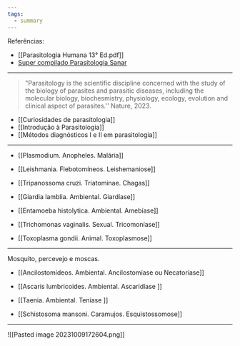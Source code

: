 ```yaml
---
tags:
  - summary
---
```

Referências: 
* [[Parasitologia Humana 13° Ed.pdf]]
* [Super compilado Parasitologia Sanar](https://1drv.ms/b/s!AtT1UeiE5rswhM5Y2k_aOFUQRwsVeg?e=WvpDao)
---
> "Parasitology is the scientific discipline concerned with the study of the biology of parasites and parasitic diseases, including the molecular biology, biochesmistry, physiology, ecology, evolution and clinical aspect of parasites.'' Nature, 2023. 

* [[Curiosidades de parasitologia]]
* [[Introdução à Parasitologia]]
* [[Métodos diagnósticos I e II em parasitologia]]
---
* [[Plasmodium. Anopheles. Malária]]
* [[Leishmania. Flebotomíneos. Leishemaniose]]
* [[Tripanossoma cruzi. Triatominae. Chagas]]

* [[Giardia lamblia. Ambiental. Giardíase]]
* [[Entamoeba histolytica. Ambiental. Amebíase]]
* [[Trichomonas vaginalis. Sexual. Tricomoníase]]
* [[Toxoplasma gondii. Animal. Toxoplasmose]]
---
Mosquito, percevejo e moscas. 
* [[Ancilostomídeos. Ambiental. Ancilostomíase ou Necatoríase]]
* [[Ascaris lumbricoides. Ambiental. Ascaridíase ]]
* [[Taenia. Ambiental. Teníase ]]

* [[Schistosoma mansoni. Caramujos. Esquistossomose]]
---

![[Pasted image 20231009172604.png]]
